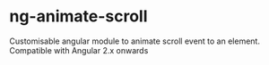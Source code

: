 # ng-animate-scroll
Customisable angular module to animate scroll event to an element. Compatible with Angular 2.x onwards
